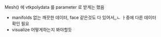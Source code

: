 Mesh() 에 vtkpolydata 를 parameter 로 받게는 했음
- manifolds 없는 깨끗한 데이터, face 같은것도 다 있어서,,ㄴ ㅏ중에 다른 데이터 확인 필요
 - visualize 어떻게하는지 봐야할듯